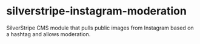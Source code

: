 # silverstripe-instagram-moderation
SilverStripe CMS module that pulls public images from Instagram based on a hashtag and allows moderation.
